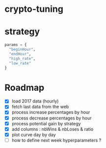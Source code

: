 # crypto-tuning

# strategy
```python
params = {
  "beginHour",
  "endHour",
  "high_rate",
  "low_rate"
}
```

# Roadmap
* [x] load 2017 data (hourly)
* [x] fetch last data from the web
* [x] process increase percentages by hour
* [x] process decrease percentages by hour
* [x] process potential gain by strategy
* [x] add columns : nbWins & nbLoses & ratio
* [x] plot curve day by day
* [ ] how to define next week hyperparameters ?
